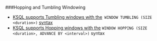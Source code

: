 ###Hopping and Tumbling Windowing
* [KSQL supports Tumbling windows with the](https://docs.confluent.io/current/ksql/docs/developer-guide/aggregate-streaming-data.html#aggregate-records-over-a-tumbling-window)``` WINDOW TUMBLING (SIZE <duration>)``` [syntax](https://docs.confluent.io/current/ksql/docs/developer-guide/aggregate-streaming-data.html#aggregate-records-over-a-tumbling-window)
* [KSQL supports Hopping windows with the](https://docs.confluent.io/current/ksql/docs/developer-guide/aggregate-streaming-data.html#aggregate-records-over-a-hopping-window) ```WINDOW HOPPING (SIZE <duration>, ADVANCE BY <interval>)``` syntax